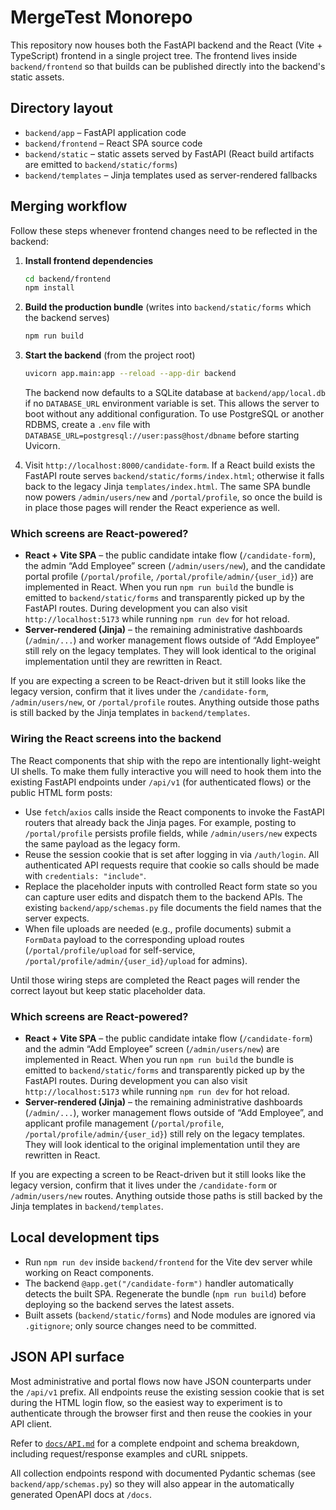 # MergeTest Monorepo

This repository now houses both the FastAPI backend and the React (Vite + TypeScript) frontend in a single project tree. The frontend lives inside `backend/frontend` so that builds can be published directly into the backend's static assets.

## Directory layout

- `backend/app` – FastAPI application code
- `backend/frontend` – React SPA source code
- `backend/static` – static assets served by FastAPI (React build artifacts are emitted to `backend/static/forms`)
- `backend/templates` – Jinja templates used as server-rendered fallbacks

## Merging workflow

Follow these steps whenever frontend changes need to be reflected in the backend:

1. **Install frontend dependencies**
   ```bash
   cd backend/frontend
   npm install
   ```

2. **Build the production bundle** (writes into `backend/static/forms` which the backend serves)
   ```bash
   npm run build
   ```

3. **Start the backend** (from the project root)
   ```bash
   uvicorn app.main:app --reload --app-dir backend
   ```

   The backend now defaults to a SQLite database at `backend/app/local.db` if
   no `DATABASE_URL` environment variable is set. This allows the server to boot
   without any additional configuration. To use PostgreSQL or another RDBMS,
   create a `.env` file with `DATABASE_URL=postgresql://user:pass@host/dbname`
   before starting Uvicorn.

4. Visit `http://localhost:8000/candidate-form`. If a React build exists the FastAPI route serves `backend/static/forms/index.html`; otherwise it falls back to the legacy Jinja `templates/index.html`.
   The same SPA bundle now powers `/admin/users/new` and `/portal/profile`, so once the build is in place those pages will render
   the React experience as well.

### Which screens are React-powered?

- **React + Vite SPA** – the public candidate intake flow (`/candidate-form`), the admin “Add Employee” screen (`/admin/users/new`), and the candidate portal profile (`/portal/profile`, `/portal/profile/admin/{user_id}`) are implemented in React. When you run `npm run build` the bundle is emitted to `backend/static/forms` and transparently picked up by the FastAPI routes. During development you can also visit `http://localhost:5173` while running `npm run dev` for hot reload.
- **Server-rendered (Jinja)** – the remaining administrative dashboards (`/admin/...`) and worker management flows outside of “Add Employee” still rely on the legacy templates. They will look identical to the original implementation until they are rewritten in React.

If you are expecting a screen to be React-driven but it still looks like the legacy version, confirm that it lives under the `/candidate-form`, `/admin/users/new`, or `/portal/profile` routes. Anything outside those paths is still backed by the Jinja templates in `backend/templates`.


### Wiring the React screens into the backend

The React components that ship with the repo are intentionally light-weight UI shells. To make them fully interactive you will need to hook them into the existing FastAPI endpoints under `/api/v1` (for authenticated flows) or the public HTML form posts:

- Use `fetch`/`axios` calls inside the React components to invoke the FastAPI routers that already back the Jinja pages. For example, posting to `/portal/profile` persists profile fields, while `/admin/users/new` expects the same payload as the legacy form.
- Reuse the session cookie that is set after logging in via `/auth/login`. All authenticated API requests require that cookie so calls should be made with `credentials: "include"`.
- Replace the placeholder inputs with controlled React form state so you can capture user edits and dispatch them to the backend APIs. The existing `backend/app/schemas.py` file documents the field names that the server expects.
- When file uploads are needed (e.g., profile documents) submit a `FormData` payload to the corresponding upload routes (`/portal/profile/upload` for self-service, `/portal/profile/admin/{user_id}/upload` for admins).

Until those wiring steps are completed the React pages will render the correct layout but keep static placeholder data.

### Which screens are React-powered?

- **React + Vite SPA** – the public candidate intake flow (`/candidate-form`) and the admin “Add Employee” screen (`/admin/users/new`) are implemented in React. When you run `npm run build` the bundle is emitted to `backend/static/forms` and transparently picked up by the FastAPI routes. During development you can also visit `http://localhost:5173` while running `npm run dev` for hot reload.
- **Server-rendered (Jinja)** – the remaining administrative dashboards (`/admin/...`), worker management flows outside of “Add Employee”, and applicant profile management (`/portal/profile`, `/portal/profile/admin/{user_id}`) still rely on the legacy templates. They will look identical to the original implementation until they are rewritten in React.

If you are expecting a screen to be React-driven but it still looks like the legacy version, confirm that it lives under the `/candidate-form` or `/admin/users/new` routes. Anything outside those paths is still backed by the Jinja templates in `backend/templates`.


## Local development tips

- Run `npm run dev` inside `backend/frontend` for the Vite dev server while working on React components.
- The backend `@app.get("/candidate-form")` handler automatically detects the built SPA. Regenerate the bundle (`npm run build`) before deploying so the backend serves the latest assets.
- Built assets (`backend/static/forms`) and Node modules are ignored via `.gitignore`; only source changes need to be committed.

## JSON API surface

Most administrative and portal flows now have JSON counterparts under the `/api/v1` prefix. All endpoints reuse the existing session cookie that is set during the HTML login flow, so the easiest way to experiment is to authenticate through the browser first and then reuse the cookies in your API client.

Refer to [`docs/API.md`](docs/API.md) for a complete endpoint and schema breakdown, including request/response examples and cURL snippets.

All collection endpoints respond with documented Pydantic schemas (see `backend/app/schemas.py`) so they will also appear in the automatically generated OpenAPI docs at `/docs`.

